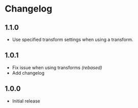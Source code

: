 # Changelog

## 1.1.0
- Use specified transform settings when using a transform.

## 1.0.1
- Fix issue when using transforms *(rebased)*
- Add changelog

## 1.0.0
- Initial release
